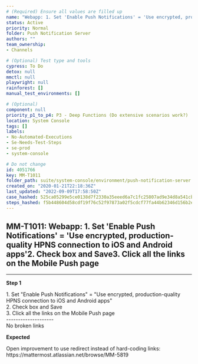 ```yaml
---
# (Required) Ensure all values are filled up
name: "Webapp: 1. Set 'Enable Push Notifications' = 'Use encrypted, production-quality HPNS connection to iOS and Android apps'2. Check box and Save3. Click all the links on the Mobile Push page"
status: Active
priority: Normal
folder: Push Notification Server
authors: ""
team_ownership: 
- Channels

# (Optional) Test type and tools
cypress: To Do
detox: null
mmctl: null
playwright: null
rainforest: []
manual_test_environments: []

# (Optional)
component: null
priority_p1_to_p4: P3 - Deep Functions (Do extensive scenarios work?)
location: System Console
tags: []
labels: 
- No-Automated-Executions
- Se-Needs-Test-Steps
- se-prod
- system-console

# Do not change
id: 4051766
key: MM-T1011
folder_path: suite/system-console/environment/push-notification-server
created_on: "2020-01-21T22:18:36Z"
last_updated: "2022-09-09T17:58:50Z"
case_hashed: 525ca05299e5ce0138d7f2330a35eeed6a7c1fc25807ad9e34d8a541cbdea1c9893ead121aa51ffb6f706f1b8252cf41
steps_hashed: f5b448604d58cdf19f76c52f97873a02f5cdcf77fa44b62346d156b2ed2ce57cdd5ddf151608c5776cbcc49ae7aad2a7
---
```


## MM-T1011: Webapp: 1. Set 'Enable Push Notifications' = 'Use encrypted, production-quality HPNS connection to iOS and Android apps'2. Check box and Save3. Click all the links on the Mobile Push page

---

**Step 1**

1\. Set "Enable Push Notifications" = "Use encrypted, production-quality HPNS connection to iOS and Android apps"\
2\. Check box and Save\
3\. Click all the links on the Mobile Push page\
\--------------------\
No broken links

**Expected**

Open improvement to use redirect instead of hard-coding links:\
https\://mattermost.atlassian.net/browse/MM-5819

